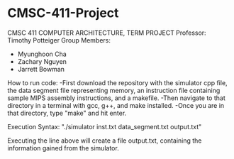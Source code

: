 # CMSC-411-Project

CMSC 411
COMPUTER ARCHITECTURE, TERM PROJECT
Professor: Timothy Potteiger
Group Members: 
- Myunghoon Cha
- Zachary Nguyen
- Jarrett Bowman

How to run code:
-First download the repository with the simulator cpp file, the data segment file representing memory,
 an instruction file containing sample MIPS assembly instructions, and a makefile.
-Then navigate to that directory in a terminal with gcc, g++, and make installed.
-Once you are in that directory, type "make" and hit enter.

Execution Syntax: "./simulator inst.txt data_segment.txt output.txt"  

Executing the line above will create a file output.txt, containing the information gained from the simulator.
